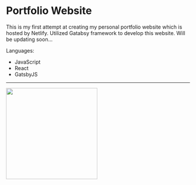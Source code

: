 # Portfolio Website

This is my first attempt at creating my personal portfolio website which is hosted by Netlify. Utilized Gatabsy framework to develop this website. Will be updating soon... 

Languages: 
- JavaScript
- React
- GatsbyJS

---
<img src="demoGIF.gif" width=250><br>

